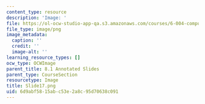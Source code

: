 ```yaml
---
content_type: resource
description: 'Image: '
file: https://ol-ocw-studio-app-qa.s3.amazonaws.com/courses/6-004-computation-structures-spring-2017/6d9abf5815abc53e2a8c95d70638c091_Slide17.png
file_type: image/png
image_metadata:
  caption: ''
  credit: ''
  image-alt: ''
learning_resource_types: []
ocw_type: OCWImage
parent_title: 8.1 Annotated Slides
parent_type: CourseSection
resourcetype: Image
title: Slide17.png
uid: 6d9abf58-15ab-c53e-2a8c-95d70638c091
---
```

